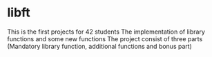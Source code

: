 # libft
This is the first projects for 42 students
The implementation of library functions and some new functions
The project consist of three parts (Mandatory library function, additional functions and bonus part)

